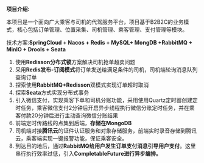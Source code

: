 **项目介绍:**

本项目是一个面向广大乘客与司机的代驾服务平台，项目基于B2B2C的业务模式，核心包括订单管理、位置采集、司机管理、乘客管理、支付管理等模块。

 

技术方案:**SpringCloud + Nacos + Redis + MySQL+ MongDB +RabbitMQ + MinIO + Drools + Seata**

 

1. 使用**Redisson分布式锁**方案解决司机抢单超卖问题
2. 采用**Redis发布-订阅模式**将订单发送给满足条件的司机，司机端轮询消息队列查询订单
3. 探索使用**RabbitMQ+Redisson**双模式实现订单超时取消
4. 探索**Seata**方式实现分布式事务
5. 引入微信支付，实现乘客下单和司机分账功能，采用使用Quartz定时器创建定时任务，乘客微信支付2分钟后开启异步线程执行微信分账定时任务，并在乘客付款20分钟后进行主动查询微信分账结果
6. 前端定时传路线的点集到后端，**存储在MongoDB**
7. 司机端对接**腾讯云**的证件认证服务和对象存储服务，前端实时录音存储到腾讯云，乘客端实现一键报警功能，保证乘客安全。
8. 到达目的地后，通过**RabbitMQ给用户发生订单支付消息引导用户支付**。这里串行执行效率过低，引入**CompletableFuture进行异步编排。**